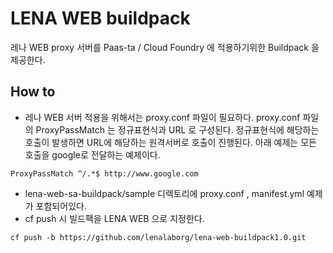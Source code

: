 # LENA WEB buildpack

레나 WEB proxy 서버를 Paas-ta / Cloud Foundry 에 적용하기위한 Buildpack 을 제공한다.

## How to
* 레나 WEB 서버 적용을 위해서는 proxy.conf 파일이 필요하다.
  proxy.conf 파일의 ProxyPassMatch 는 정규표현식과  URL 로 구성된다.
  정규표현식에 해당하는 호출이 발생하면 URL에 해당하는 원격서버로 호출이 진행된다.
  아래 예제는 모든 호출을 google로 전달하는 예제이다.
<pre><code>ProxyPassMatch ^/.*$ http://www.google.com</pre></code>
* lena-web-sa-buildpack/sample 디렉토리에 proxy.conf , manifest.yml 예제가 포함되어있다.
* cf push 시 빌드팩을 LENA WEB 으로 지정한다.
<pre><code>cf push -b https://github.com/lenalaborg/lena-web-buildpack1.0.git</pre></code>

